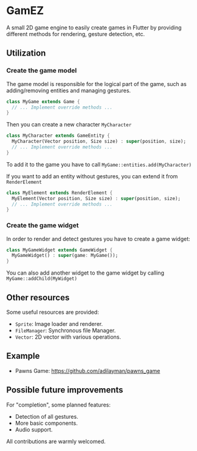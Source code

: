 # GamEZ

A small 2D game engine to easily create games in Flutter by providing different methods for rendering, gesture detection, etc.

## Utilization

### Create the game model

The game model is responsible for the logical part of the game, such as adding/removing entities and managing gestures.

```dart
class MyGame extends Game {
  // ... Implement override methods ...
}
```

Then you can create a new character `MyCharacter`

```dart
class MyCharacter extends GameEntity {
  MyCharacter(Vector position, Size size) : super(position, size);
  // ... Implement override methods ...
}
```

To add it to the game you have to call `MyGame::entities.add(MyCharacter)`

If you want to add an entity without gestures, you can extend it from `RenderElement`

```dart
class MyElement extends RenderElement {
  MyElement(Vector position, Size size) : super(position, size);
  // ... Implement override methods ...
}
```

### Create the game widget

In order to render and detect gestures you have to create a game widget:

```dart
class MyGameWidget extends GameWidget {
  MyGameWidget() : super(game: MyGame());
}
```

You can also add another widget to the game widget by calling `MyGame::addChild(MyWidget)`

## Other resources

Some useful resources are provided:

- `Sprite`: Image loader and renderer.
- `FileManager`: Synchronous file Manager.
- `Vector`: 2D vector with various operations.

## Example

- Pawns Game: https://github.com/adilayman/pawns_game

## Possible future improvements

For "completion", some planned features:

- Detection of all gestures.
- More basic components.
- Audio support.

All contributions are warmly welcomed.

